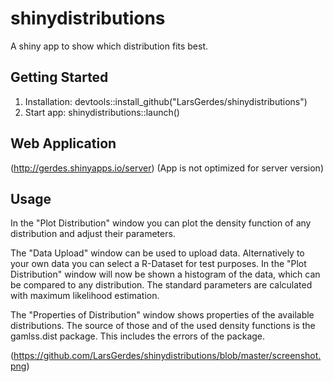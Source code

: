 # shinydistributions
A shiny app to show which distribution fits best.

## Getting Started
1. Installation: devtools::install_github("LarsGerdes/shinydistributions")
2. Start app: shinydistributions::launch()

## Web Application
(http://gerdes.shinyapps.io/server) (App is not optimized for server version)

## Usage
In the "Plot Distribution" window you can plot the density function of any distribution and adjust their parameters.  

The "Data Upload" window can be used to upload data. Alternatively to your own data you can select a R-Dataset for test purposes. In the "Plot Distribution" window will now be shown a histogram of the data, which can be compared to any distribution. The standard parameters are calculated with maximum likelihood estimation.  

The "Properties of Distribution" window shows properties of the available distributions. The source of those and of the used density functions is the gamlss.dist package. This includes the errors of the package.  

(https://github.com/LarsGerdes/shinydistributions/blob/master/screenshot.png)
